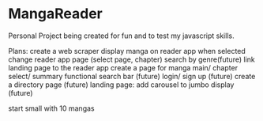 # MangaReader
Personal Project being created for fun and to test my javascript skills. 

Plans: 
create a web scraper
display manga on reader app when selected
change reader app page (select page, chapter)
search by genre(future)
link landing page to the reader app
create a page for manga main/ chapter select/ summary
functional search bar (future)
login/ sign up (future)
create a directory page (future)
landing page: add carousel to jumbo display (future)

start small with 10 mangas

